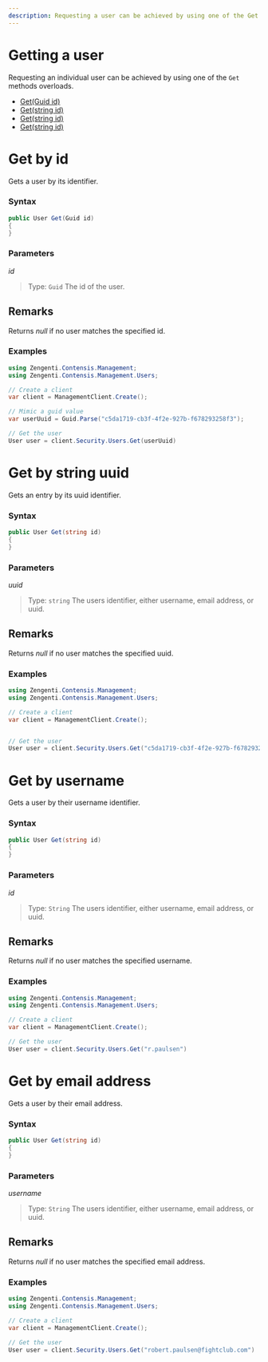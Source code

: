 ```yaml
---
description: Requesting a user can be achieved by using one of the Get method overloads.
---
```

# Getting a user

Requesting an individual user can be achieved by using one of the `Get` methods overloads.

* [Get(Guid id)](#get-by-id)
* [Get(string id)](#get-by-string-uuid)
* [Get(string id)](#get-by-username)
* [Get(string id)](#get-by-email-address)

# Get by id

Gets a user by its identifier.

### Syntax

```cs
public User Get(Guid id)
{    
}
```

### Parameters

*id*
> Type: `Guid`
> The id of the user.

## Remarks

Returns *null* if no user matches the specified id.

### Examples

```cs
using Zengenti.Contensis.Management;
using Zengenti.Contensis.Management.Users;

// Create a client
var client = ManagementClient.Create();

// Mimic a guid value
var userUuid = Guid.Parse("c5da1719-cb3f-4f2e-927b-f678293258f3");

// Get the user
User user = client.Security.Users.Get(userUuid)
```

# Get by string uuid

Gets an entry by its uuid identifier.

### Syntax

```cs
public User Get(string id)
{    
}
```

### Parameters

*uuid*
> Type: `string`
> The users identifier, either username, email address, or uuid.

## Remarks

Returns *null* if no user matches the specified uuid.

### Examples

```cs
using Zengenti.Contensis.Management;
using Zengenti.Contensis.Management.Users;

// Create a client
var client = ManagementClient.Create();


// Get the user
User user = client.Security.Users.Get("c5da1719-cb3f-4f2e-927b-f678293258f3")
```

# Get by username

Gets a user by their username identifier.

### Syntax

```cs
public User Get(string id)
{    
}
```

### Parameters

*id*
> Type: `String`
> The users identifier, either username, email address, or uuid.

## Remarks

Returns *null* if no user matches the specified username.

### Examples

```cs
using Zengenti.Contensis.Management;
using Zengenti.Contensis.Management.Users;

// Create a client
var client = ManagementClient.Create();

// Get the user
User user = client.Security.Users.Get("r.paulsen")
```

# Get by email address

Gets a user by their email address.

### Syntax

```cs
public User Get(string id)
{    
}
```

### Parameters

*username*
> Type: `String`
> The users identifier, either username, email address, or uuid.

## Remarks

Returns *null* if no user matches the specified email address.

### Examples

```cs
using Zengenti.Contensis.Management;
using Zengenti.Contensis.Management.Users;

// Create a client
var client = ManagementClient.Create();

// Get the user
User user = client.Security.Users.Get("robert.paulsen@fightclub.com")
```
